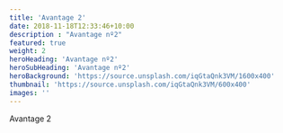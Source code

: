 ```yaml
---
title: 'Avantage 2'
date: 2018-11-18T12:33:46+10:00
description : "Avantage nº2"
featured: true
weight: 2
heroHeading: 'Avantage nº2'
heroSubHeading: 'Avantage nº2'
heroBackground: 'https://source.unsplash.com/iqGtaQnk3VM/1600x400'
thumbnail: 'https://source.unsplash.com/iqGtaQnk3VM/600x400'
images: ''
---
```


Avantage 2
